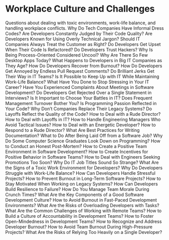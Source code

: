 # Workplace Culture and Challenges

Questions about dealing with toxic environments, work-life balance, and handling workplace conflicts.
Why Do Tech Companies Have Informal Dress Codes?
Are Developers Constantly Judged by Their Code Quality?
Are Developers Known for Using Overly Technical Jargon?
Should IT Companies Always Treat the Customer as Right?
Do Developers Get Upset When Their Code Is Refactored?
Do Developers Trust Hackers?
Why Is Being Process-Oriented Considered Uncool?
Why Are There So Few Desktop Apps Today?
What Happens to Developers in Big IT Companies as They Age?
How Do Developers Recover from Burnout?
How Do Developers Get Annoyed by Endless Pull Request Comments?
Do Brilliant Jerks Get Their Way in IT Teams?
Is It Possible to Keep Up with IT While Maintaining Work-Life Balance?
What Have You Done to Stop Stressing in Your IT Career?
Have You Experienced Complaints About Meetings in Software Development?
Do Developers Get Rejected Over a Single Statement in Interviews?
Is It Important to Choose Your Battles in IT?
Does Frequent Management Turnover Bother You?
Is Programming Passion Reflected in Your Code?
Why Don’t Companies Replace Their Legacy Systems?
Do Layoffs Reflect the Quality of the Code?
How to Deal with a Rude Director?
How to Deal with Layoffs in IT?
How to Handle Engineering Managers Who Avoid Tactical Issues?
How to Deal with an Energetic Developer?
How to Respond to a Rude Director?
What Are Best Practices for Writing Documentation?
What to Do After Being Laid Off from a Software Job?
Why Do Some Computer Science Graduates Look Down on Programming?
How to Conduct an Honest Post-Mortem?
How to Create a Positive Team Environment in Software Development?
How to Create Incentives for Positive Behavior in Software Teams?
How to Deal with Engineers Seeking Promotions Too Soon?
Why Do IT Job Titles Sound So Strange?
What Are the Signs of a Toxic Work Environment for Developers?
Why Do Developers Struggle with Work-Life Balance?
How Can Developers Handle Stressful Projects?
How to Prevent Burnout in Long-Term Software Projects?
How to Stay Motivated When Working on Legacy Systems?
How Can Developers Build Resilience to Failure?
How Do You Manage Team Morale During Crunch Times?
What Are the Key Components of a Good Software Development Culture?
How to Avoid Burnout in Fast-Paced Development Environments?
What Are the Risks of Overloading Developers with Tasks?
What Are the Common Challenges of Working with Remote Teams?
How to Build a Culture of Accountability in Development Teams?
How to Foster Open-Mindedness in Development Teams?
How to Recognize and Address Developer Burnout?
How to Avoid Team Burnout During High-Pressure Projects?
What Are the Risks of Relying Too Heavily on a Single Developer?
